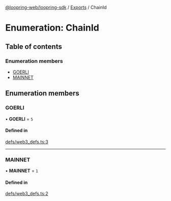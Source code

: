 [@loopring-web/loopring-sdk](../README.md) / [Exports](../modules.md) / ChainId

# Enumeration: ChainId

## Table of contents

### Enumeration members

- [GOERLI](ChainId.md#goerli)
- [MAINNET](ChainId.md#mainnet)

## Enumeration members

### GOERLI

• **GOERLI** = `5`

#### Defined in

[defs/web3_defs.ts:3](https://github.com/Loopring/loopring_sdk/blob/18accaa/src/defs/web3_defs.ts#L3)

___

### MAINNET

• **MAINNET** = `1`

#### Defined in

[defs/web3_defs.ts:2](https://github.com/Loopring/loopring_sdk/blob/18accaa/src/defs/web3_defs.ts#L2)
